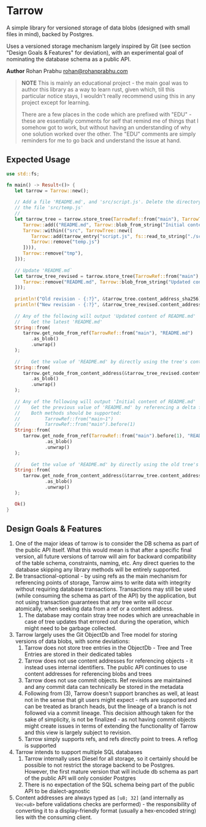 # Tarrow

A simple library for versioned storage of data blobs (designed with small files in mind), backed 
by Postgres.

Uses a versioned storage mechanism largely inspired by Git (see section "Design Goals & 
Features" for deviation), with an experimental goal of nominating the database schema as a 
public API.

**Author** Rohan Prabhu <rohan@rohanprabhu.com>

> **NOTE** This is mainly an educational project - the main goal was to author this library as a 
> way to  learn rust, given which, till this particular notice stays, I wouldn't really 
> recommend using this in any project except for learning.
> 
> There are a few places in the code which are prefixed with "EDU" - these are essentially 
> comments for self that remind me of things that I somehow got to work, but without having an 
> understanding of why one solution worked over the other. The "EDU" comments are simply 
> reminders for me to go back and understand the issue at hand.

## Expected Usage

```rust
use std::fs;

fn main() -> Result<()> {
   let tarrow = Tarrow::new();
 
   // Add a file 'README.md', and 'src/script.js'. Delete the directory 'tmp' and 
   // the file 'src/temp.js'
   //
   let tarrow_tree = tarrow.store_tree(TarrowRef::from("main"), TarrowTree::new([
      Tarrow::add(("README.md", Tarrow::blob_from_string("Initial content of README.md"))),
      Tarrow::within(("src", TarrowTree::new([
         Tarrow::add(tarrow_entry("script.js", fs::read_to_string("./script.js"))),
         Tarrow::remove("temp.js")
      ]))),
      Tarrow::remove("tmp"),
   ]));
   
   // Update 'README.md`
   let tarrow_tree_revised = tarrow.store_tree(TarrowRef::from("main"), TarrowTree::new([
      Tarrow::remove("README.md", Tarrow::blob_from_string("Updated content of README.md"))
   ]));
   
   println!("Old revision - {:?}", &tarrow_tree.content_address_sha256);
   println!("New revision - {:?}", &tarrow_tree_revised.content_address_sha256);
   
   // Any of the following will output 'Updated content of README.md'
   //    Get the latest 'README.md'
   String::from(
      tarrow.get_node_from_ref(TarrowRef::from("main"), "README.md")
         .as_blob()
         .unwrap()
   );
   
   //    Get the value of 'README.md' by directly using the tree's content address
   String::from(
      tarrow.get_node_from_content_address(&tarrow_tree_revised.content_address_sha256, "README.md")
         .as_blob()
         .unwrap()
   );
   
   // Any of the following will output 'Initial content of README.md'
   //    Get the previous value of 'README.md' by referencing a delta for a ref
   //    Both methods should be supported:
   //         TarrowRef::from("main~1")
   //         TarrowRef::from("main").before(1)
   String::from(
      tarrow.get_node_from_ref(TarrowRef::from("main").before(1), "README.md")
              .as_blob()
              .unwrap()
   );
   
   //    Get the value of 'README.md' by directly using the old tree's content address
   String::from(
      tarrow.get_node_from_content_address(&tarrow_tree.content_address_sha256, "README.md")
              .as_blob()
              .unwrap()
   );

   Ok()
}
```

## Design Goals & Features

1. One of the major ideas of tarrow is to consider the DB schema as part of the public API 
   itself. What this would mean is that after a specific final version, all future versions of 
   tarrow will aim for backward compatibility of the table schema, constraints, naming, etc. Any 
   direct queries to the database skipping any library methods will be entirely supported.
2. Be transactional-optional - by using refs as the main mechanism for referencing points of 
   storage, Tarrow aims to write data with integrity without requiring database transactions. 
   Transactions may still be used (while consuming the schema as part of the API) by the 
   application, but not using transaction guarantees that any tree write will occur atomically, 
   when seeking data from a ref or a content address.
   1. The database may contain stray tree nodes which are unreachable in case of tree updates 
      that errored out during the operation, which might need to be garbage collected.
3. Tarrow largely uses the Git ObjectDb and Tree model for storing versions of data blobs, 
   with some deviations:
   1. Tarrow does not store tree entries in the ObjectDb - Tree and Tree Entries are stored in 
      their dedicated tables
   2. Tarrow does not use content addresses for referencing objects - it instead uses internal 
      identifiers. The public API continues to use content addresses for referencing blobs and trees
   3. Tarrow does not use commit objects. Ref revisions are maintained and any commit data can 
      technically be stored in the metadata
   4. Following from (3), Tarrow doesn't support branches as well, at least not in the sense 
      that git users might expect - refs are supported and can be treated as branch heads, but 
      the lineage of a branch is not followed via a commit lineage. This decision although taken 
      for the sake of simplicity, is not be finalized - as not having commit objects might 
      create issues in terms of extending the functionality of Tarrow and this view is 
      largely subject to revision.
   5. Tarrow simply supports refs, and refs directly point to trees. A reflog is supported
4. Tarrow intends to support multiple SQL databases
   1. Tarrow internally uses Diesel for all storage, so it certainly should be possible to not 
      restrict the storage backend to be Postgres. However, the first mature version that will 
      include db schema as part of the public API will only consider Postgres
   2. There is no expectation of the SQL schema being part of the public API to be dialect-agnostic
5. Content addresses are always typed as `[u8; 32]` (and internally as `Vec<u8>` before 
   validations checks are performed) - the responsibility of converting it to a display-friendly 
   format (usually a hex-encoded string) lies with the consuming client.

